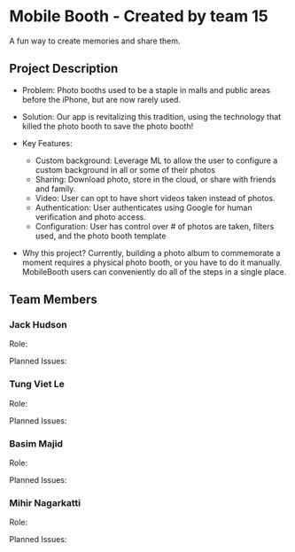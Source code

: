 # Mobile Booth - Created by team 15

A fun way to create memories and share them.

## Project Description
* Problem: Photo booths used to be a staple in malls and public areas before the iPhone, but are now rarely used. 
* Solution: Our app is revitalizing this tradition, using the technology that killed the photo booth to save the photo booth!

* Key Features:
  - Custom background: Leverage ML to allow the user to configure a custom background in all or some of their photos
  - Sharing: Download photo, store in the cloud, or share with friends and family.
  - Video: User can opt to have short videos taken instead of photos.
  - Authentication: User authenticates using Google for human verification and photo access.
  - Configuration: User has control over # of photos are taken, filters used, and the photo booth template

  
* Why this project? Currently, building a photo album to commemorate a moment requires a physical photo booth, or you have to do it manually. MobileBooth users can conveniently do all of the steps in a single place. 

## Team Members

### Jack Hudson
Role:

Planned Issues:

### Tung Viet Le
Role:

Planned Issues:

### Basim Majid
Role:

Planned Issues:

### Mihir Nagarkatti
Role:

Planned Issues:
